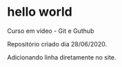 # hello world
 Curso em vídeo - Git e Guthub

 Repositório criado dia 28/06/2020.
 
 Adicionando linha diretamente no site.
